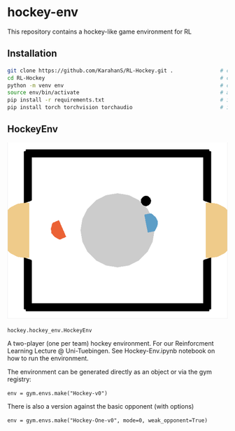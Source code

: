 # hockey-env

This repository contains a hockey-like game environment for RL

## Installation

```bash
git clone https://github.com/KarahanS/RL-Hockey.git .               # clone the repository
cd RL-Hockey                                                        # cd into the repository
python -m venv env                                                  # create a virtual environment
source env/bin/activate                                             # activate the venv
pip install -r requirements.txt                                     # install the requirements
pip install torch torchvision torchaudio                            # install a suitable torch version
```
## HockeyEnv

![Screenshot](assets/hockeyenv1.png)

``hockey.hockey_env.HockeyEnv``

A two-player (one per team) hockey environment.
For our Reinforcment Learning Lecture @ Uni-Tuebingen.
See Hockey-Env.ipynb notebook on how to run the environment.

The environment can be generated directly as an object or via the gym registry:

``env = gym.envs.make("Hockey-v0")``

There is also a version against the basic opponent (with options)

``env = gym.envs.make("Hockey-One-v0", mode=0, weak_opponent=True)``

